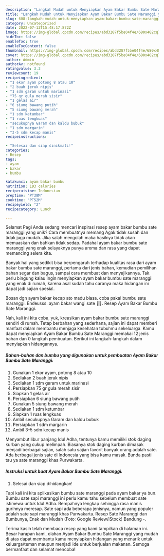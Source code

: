 ```yaml
---
description: "Langkah Mudah untuk Menyiapkan Ayam Bakar Bumbu Sate Maranggi yang Enak, Sempurna"
title: "Langkah Mudah untuk Menyiapkan Ayam Bakar Bumbu Sate Maranggi yang Enak, Sempurna"
slug: 608-langkah-mudah-untuk-menyiapkan-ayam-bakar-bumbu-sate-maranggi-yang-enak-sempurna
category: Uncategorized
date: 2022-07-13T15:48:17.872Z
image: https://img-global.cpcdn.com/recipes/abd3287f5be04f4e/680x482cq70/ayam-bakar-bumbu-sate-maranggi-foto-resep-utama.jpg
hideToc: false
enableToc: true
enableTocContent: false
thumbnail: https://img-global.cpcdn.com/recipes/abd3287f5be04f4e/680x482cq70/ayam-bakar-bumbu-sate-maranggi-foto-resep-utama.jpg
cover: https://img-global.cpcdn.com/recipes/abd3287f5be04f4e/680x482cq70/ayam-bakar-bumbu-sate-maranggi-foto-resep-utama.jpg
author: Admin
authorAv: notfound
ratingvalue: 3.3
reviewcount: 19
recipeingredient:
- "1 ekor ayam potong 8 atau 10"
- "2 buah jeruk nipis"
- "1 sdm garam untuk marinasi"
- "75 gr gula merah sisir"
- "1 gelas air"
- "6 siung bawang putih"
- "5 siung bawang merah"
- "1 sdm ketumbar"
- "1 ruas lengkuas"
- "secukupnya Garam dan kaldu bubuk"
- "1 sdm margarin"
- "3-5 sdm kecap manis"
recipeinstructions:

- "Selesai dan siap dinikmati!"
categories:
- Resep
tags:
- ayam
- bakar
- bumbu

katakunci: ayam bakar bumbu 
nutrition: 193 calories
recipecuisine: Indonesian
preptime: "PT38M"
cooktime: "PT52M"
recipeyield: "2"
recipecategory: Lunch

---
```



Selamat Pagi Anda sedang mencari inspirasi resep ayam bakar bumbu sate maranggi yang unik? Cara membuatnya memang Agak tidak susah dan tidak juga mudah. Jika salah mengolah maka hasilnya tidak akan memuaskan dan bahkan tidak sedap. Padahal ayam bakar bumbu sate maranggi yang enak selayaknya punya aroma dan rasa yang dapat memancing selera kita.


Banyak hal yang sedikit bisa berpengaruh terhadap kualitas rasa dari ayam bakar bumbu sate maranggi, pertama dari jenis bahan, kemudian pemilihan bahan segar dan bagus, sampai cara membuat dan menyajikannya. Tak perlu bingung kalau ingin menyiapkan ayam bakar bumbu sate maranggi yang enak di rumah, karena asal sudah tahu caranya maka hidangan ini dapat jadi sajian spesial.

Bosan dgn ayam bakar kecap ato madu biasa. coba pakai bumbu sate maranggi. Endeusss. ayam bakar wangi sate 🤭😍. Resep Ayam Bakar Bumbu Sate Maranggi.


Nah, kali ini kita coba, yuk, kreasikan ayam bakar bumbu sate maranggi sendiri di rumah. Tetap berbahan yang sederhana, sajian ini dapat memberi manfaat dalam membantu menjaga kesehatan tubuhmu sekeluarga. Kamu dapat menyiapkan Ayam Bakar Bumbu Sate Maranggi memakai 12 jenis bahan dan 0 langkah pembuatan. Berikut ini langkah-langkah dalam menyiapkan hidangannya.

<!--inarticleads1-->

##### Bahan-bahan dan bumbu yang digunakan untuk pembuatan Ayam Bakar Bumbu Sate Maranggi:

1. Gunakan 1 ekor ayam, potong 8 atau 10
1. Sediakan 2 buah jeruk nipis
1. Sediakan 1 sdm garam untuk marinasi
1. Persiapkan 75 gr gula merah sisir
1. Siapkan 1 gelas air
1. Persiapkan 6 siung bawang putih
1. Gunakan 5 siung bawang merah
1. Sediakan 1 sdm ketumbar
1. Siapkan 1 ruas lengkuas
1. Ambil secukupnya Garam dan kaldu bubuk
1. Persiapkan 1 sdm margarin
1. Ambil 3-5 sdm kecap manis


Menyambut libur panjang Idul Adha, tentunya kamu memiliki stok daging kurban yang cukup melimpah. Biasanya stok daging kurban dimasak menjadi berbagai sajian, salah satu sajian favorit banyak orang adalah sate. Ada berbagai jenis sate di Indonesia yang bisa kamu masak. Bunda pasti tau ya sate maranggi khas Purwakarta. 

<!--inarticleads2-->

##### Instruksi untuk buat Ayam Bakar Bumbu Sate Maranggi:


1. Selesai dan siap dihidangkan!

Tapi kali ini kita aplikasikan bumbu sate maranggi pada ayam bakar ya bun. Bumbu sate sapi maranggi ini perlu kamu tahu sebelum membuat sate istimewa untuk Idul Adha. Rempahnya lengkap sehingga rasa manis gurihnya meresap. Sate sapi ada beberapa jenisnya, namun yang populer adalah sate sapi maranggi khas Purwakarta. Resep Sate Maranggi dan Bumbunya, Enak dan Mudah (Foto: Google Review/iStock) Bandung -. 

Terima kasih telah membaca resep yang kami tampilkan di halaman ini. Besar harapan kami, olahan Ayam Bakar Bumbu Sate Maranggi yang mudah di atas dapat membantu kamu menyiapkan hidangan yang menarik untuk keluarga/teman maupun menjadi ide untuk berjualan makanan. Semoga bermanfaat dan selamat mencoba!
